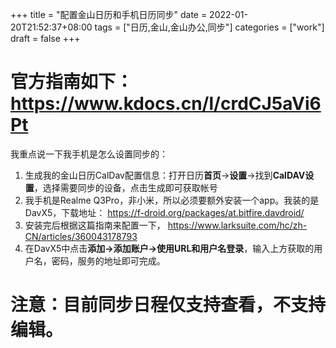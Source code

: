 +++
title = "配置金山日历和手机日历同步"
date = 2022-01-20T21:52:37+08:00
tags = ["日历,金山,金山办公,同步"]
categories = ["work"]
draft = false
+++

# 官方指南如下： https://www.kdocs.cn/l/crdCJ5aVi6Pt
我重点说一下我手机是怎么设置同步的：
1. 生成我的金山日历CalDav配置信息：打开日历**首页**→**设置**→找到**CalDAV设置**，选择需要同步的设备，点击生成即可获取帐号
2. 我手机是Realme Q3Pro，非小米，所以必须要额外安装一个app。我装的是DavX5，下载地址： https://f-droid.org/packages/at.bitfire.davdroid/
3. 安装完后根据这篇指南来配置一下， https://www.larksuite.com/hc/zh-CN/articles/360043178793
4. 在DavX5中点击**添加→添加账户→使用URL和用户名登录**，输入上方获取的用户名，密码，服务的地址即可完成。

# 注意：目前同步日程仅支持查看，不支持编辑。
